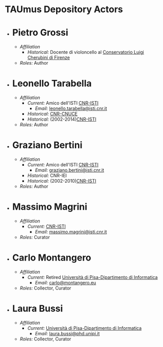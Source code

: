 # TAUmus Depository Actors


* # Pietro Grossi
  * *Affiliation* 
     * *Historical:* Docente di violoncello al [Conservatorio Luigi Cherubini di Firenze](https://www.consfi.it/)
  * *Roles:* Author

* # Leonello Tarabella
  * *Affiliation* 
     * *Current:* Amico dell'ISTI [CNR-ISTI](https://www.isti.cnr.it/it/)
       * *Email:* <leonello.tarabella@isti.cnr.it> 
     * *Historical:* [CNR-CNUCE](http://stdl.cnr.it/it/il-fondo-del-cnuce)
     * *Historical:* (2002-2014)[CNR-ISTI](https://www.isti.cnr.it/it/)
  * *Roles:* Author
  
* # Graziano Bertini
  * *Affiliation* 
     * *Current:* Amico dell'ISTI [CNR-ISTI](https://www.isti.cnr.it/it/)
       * *Email:* <graziano.bertini@isti.cnr.it> 
     * *Historical:* CNR-IEI
     * *Historical:* (2002-2010)[CNR-ISTI](https://www.isti.cnr.it/it/)
  * *Roles:* Author

* # Massimo Magrini
  * *Affiliation* 
     * *Current:* [CNR-ISTI](https://www.isti.cnr.it/it/)
       * *Email:* <massimo.magrini@isti.cnr.it> 
  * *Roles:* Curator

* # Carlo Montangero
  * *Affiliation* 
     * *Current:* Retired [Università di Pisa-Dipartimento di Informatica](https://www.di.unipi.it/it/)
       * *Email:* <carlo@montangero.eu> 
  * *Roles:* Collector, Curator

* # Laura Bussi
  * *Affiliation* 
     * *Current:* [Università di Pisa-Dipartimento di Informatica](https://www.di.unipi.it/it/)
       * *Email:* <laura.bussi@phd.unipi.it> 
  * *Roles:* Collector, Curator
